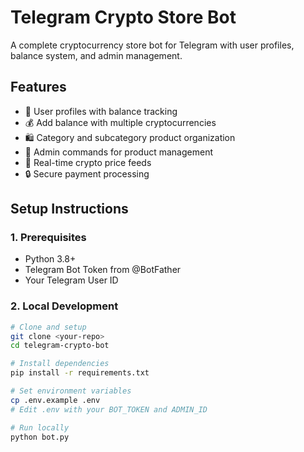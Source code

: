 # Telegram Crypto Store Bot

A complete cryptocurrency store bot for Telegram with user profiles, balance system, and admin management.

## Features
- 👤 User profiles with balance tracking
- 💰 Add balance with multiple cryptocurrencies
- 🛍️ Category and subcategory product organization
- 🤖 Admin commands for product management
- 💱 Real-time crypto price feeds
- 🔒 Secure payment processing

## Setup Instructions

### 1. Prerequisites
- Python 3.8+
- Telegram Bot Token from @BotFather
- Your Telegram User ID

### 2. Local Development
```bash
# Clone and setup
git clone <your-repo>
cd telegram-crypto-bot

# Install dependencies
pip install -r requirements.txt

# Set environment variables
cp .env.example .env
# Edit .env with your BOT_TOKEN and ADMIN_ID

# Run locally
python bot.py